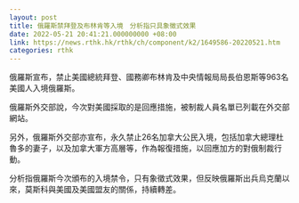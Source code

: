 ```yaml
---
layout: post
title: 俄羅斯禁拜登及布林肯等入境　分析指只具象徵式效果
date: 2022-05-21 20:41:21.000000000 +08:00
link: https://news.rthk.hk/rthk/ch/component/k2/1649586-20220521.htm
categories: rthk
---
```


俄羅斯宣布，禁止美國總統拜登、國務卿布林肯及中央情報局局長伯恩斯等963名美國人入境俄羅斯。

俄羅斯外交部說，今次對美國採取的是回應措施，被制裁人員名單已列載在外交部網站。

另外，俄羅斯外交部亦宣布，永久禁止26名加拿大公民入境，包括加拿大總理杜魯多的妻子，以及加拿大軍方高層等，作為報復措施，以回應加方的對俄制裁行動。

分析指俄羅斯今次頒布的入境禁令，只有象徵式效果，但反映俄羅斯出兵烏克蘭以來，莫斯科與美國及美國盟友的關係，持續轉差。
